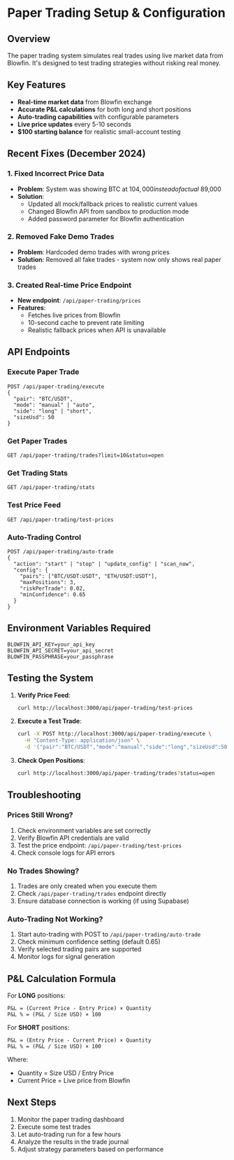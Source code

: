 # Paper Trading Setup & Configuration

## Overview
The paper trading system simulates real trades using live market data from Blowfin. It's designed to test trading strategies without risking real money.

## Key Features
- **Real-time market data** from Blowfin exchange
- **Accurate P&L calculations** for both long and short positions
- **Auto-trading capabilities** with configurable parameters
- **Live price updates** every 5-10 seconds
- **$100 starting balance** for realistic small-account testing

## Recent Fixes (December 2024)

### 1. Fixed Incorrect Price Data
- **Problem**: System was showing BTC at $104,000 instead of actual ~$89,000
- **Solution**: 
  - Updated all mock/fallback prices to realistic current values
  - Changed Blowfin API from sandbox to production mode
  - Added password parameter for Blowfin authentication

### 2. Removed Fake Demo Trades
- **Problem**: Hardcoded demo trades with wrong prices
- **Solution**: Removed all fake trades - system now only shows real paper trades

### 3. Created Real-time Price Endpoint
- **New endpoint**: `/api/paper-trading/prices`
- **Features**: 
  - Fetches live prices from Blowfin
  - 10-second cache to prevent rate limiting
  - Realistic fallback prices when API is unavailable

## API Endpoints

### Execute Paper Trade
```
POST /api/paper-trading/execute
{
  "pair": "BTC/USDT",
  "mode": "manual" | "auto",
  "side": "long" | "short",
  "sizeUsd": 50
}
```

### Get Paper Trades
```
GET /api/paper-trading/trades?limit=10&status=open
```

### Get Trading Stats
```
GET /api/paper-trading/stats
```

### Test Price Feed
```
GET /api/paper-trading/test-prices
```

### Auto-Trading Control
```
POST /api/paper-trading/auto-trade
{
  "action": "start" | "stop" | "update_config" | "scan_now",
  "config": {
    "pairs": ["BTC/USDT:USDT", "ETH/USDT:USDT"],
    "maxPositions": 3,
    "riskPerTrade": 0.02,
    "minConfidence": 0.65
  }
}
```

## Environment Variables Required
```
BLOWFIN_API_KEY=your_api_key
BLOWFIN_API_SECRET=your_api_secret
BLOWFIN_PASSPHRASE=your_passphrase
```

## Testing the System

1. **Verify Price Feed**:
   ```bash
   curl http://localhost:3000/api/paper-trading/test-prices
   ```

2. **Execute a Test Trade**:
   ```bash
   curl -X POST http://localhost:3000/api/paper-trading/execute \
     -H "Content-Type: application/json" \
     -d '{"pair":"BTC/USDT","mode":"manual","side":"long","sizeUsd":50}'
   ```

3. **Check Open Positions**:
   ```bash
   curl http://localhost:3000/api/paper-trading/trades?status=open
   ```

## Troubleshooting

### Prices Still Wrong?
1. Check environment variables are set correctly
2. Verify Blowfin API credentials are valid
3. Test the price endpoint: `/api/paper-trading/test-prices`
4. Check console logs for API errors

### No Trades Showing?
1. Trades are only created when you execute them
2. Check `/api/paper-trading/trades` endpoint directly
3. Ensure database connection is working (if using Supabase)

### Auto-Trading Not Working?
1. Start auto-trading with POST to `/api/paper-trading/auto-trade`
2. Check minimum confidence setting (default 0.65)
3. Verify selected trading pairs are supported
4. Monitor logs for signal generation

## P&L Calculation Formula

For **LONG** positions:
```
P&L = (Current Price - Entry Price) × Quantity
P&L % = (P&L / Size USD) × 100
```

For **SHORT** positions:
```
P&L = (Entry Price - Current Price) × Quantity
P&L % = (P&L / Size USD) × 100
```

Where:
- Quantity = Size USD / Entry Price
- Current Price = Live price from Blowfin

## Next Steps
1. Monitor the paper trading dashboard
2. Execute some test trades
3. Let auto-trading run for a few hours
4. Analyze the results in the trade journal
5. Adjust strategy parameters based on performance 